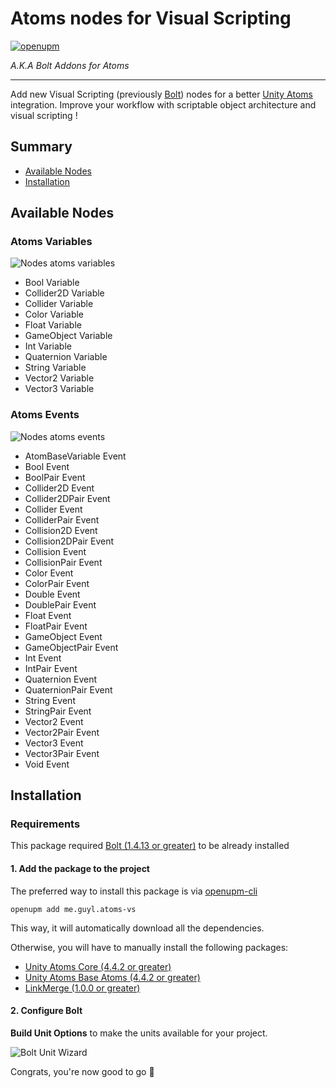 ﻿Atoms nodes for Visual Scripting 
================================

[![openupm](https://img.shields.io/npm/v/me.guyl.atoms-vs?label=openupm&registry_uri=https://package.openupm.com)](https://openupm.com/packages/me.guyl.atoms-vs/)

*A.K.A Bolt Addons for Atoms*

----------------------------------------------------------------------------------------

Add new Visual Scripting (previously [Bolt](https://assetstore.unity.com/packages/tools/visual-scripting/bolt-163802))
nodes for a better [Unity Atoms](https://github.com/AdamRamberg/unity-atoms) integration.
Improve your workflow with scriptable object architecture and visual scripting !

## Summary

* [Available Nodes](https://github.com/bguyl/unity-atoms-vs#available-nodes)
* [Installation](https://github.com/bguyl/unity-atoms-vs#available-nodes)
    

## Available Nodes

### Atoms Variables

![Nodes atoms variables](Documentation~/nodes-atoms-variables.jpg)

- Bool Variable
- Collider2D Variable
- Collider Variable
- Color Variable
- Float Variable
- GameObject Variable
- Int Variable
- Quaternion Variable
- String Variable
- Vector2 Variable
- Vector3 Variable

### Atoms Events

![Nodes atoms events](Documentation~/nodes-atoms-events.jpg)

- AtomBaseVariable Event
- Bool Event
- BoolPair Event 
- Collider2D Event
- Collider2DPair Event
- Collider Event 
- ColliderPair Event
- Collision2D Event
- Collision2DPair Event
- Collision Event
- CollisionPair Event
- Color Event
- ColorPair Event
- Double Event
- DoublePair Event
- Float Event
- FloatPair Event
- GameObject Event
- GameObjectPair Event
- Int Event
- IntPair Event
- Quaternion Event
- QuaternionPair Event
- String Event
- StringPair Event
- Vector2 Event
- Vector2Pair Event
- Vector3 Event
- Vector3Pair Event
- Void Event

## Installation

### Requirements

This package required [Bolt (1.4.13 or greater)](https://assetstore.unity.com/packages/tools/visual-scripting/bolt-163802) to be already installed

#### 1. Add the package to the project 

The preferred way to install this package is via [openupm-cli](https://github.com/openupm/openupm-cli)

````
openupm add me.guyl.atoms-vs
````

This way, it will automatically download all the dependencies.

Otherwise, you will have to manually install the following packages:

- [Unity Atoms Core (4.4.2 or greater)](https://github.com/unity-atoms/unity-atoms)
- [Unity Atoms Base Atoms (4.4.2 or greater)](https://github.com/unity-atoms/unity-atoms)
- [LinkMerge (1.0.0 or greater)](https://github.com/RealityStop/Unity.CustomPackage.LinkMerge)
#### 2. Configure Bolt

**Build Unit Options** to make the units available for your project.

![Bolt Unit Wizard](Documentation~/bolt-build-units.jpg)


Congrats, you're now good to go 🎉